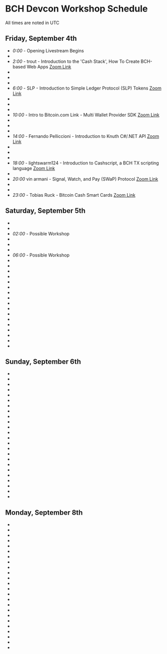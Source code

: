 # BCH Devcon Workshop Schedule

All times are noted in UTC

## Friday, September 4th

* _0:00_ - Opening Livestream Begins
*
* _2:00_ - trout - Introduction to the 'Cash Stack', How To Create BCH-based Web Apps [Zoom Link](https://us02web.zoom.us/j/89285042358)
* 
*
*
* _6:00_ - SLP - Introduction to Simple Ledger Protocol (SLP) Tokens [Zoom Link](https://us02web.zoom.us/j/82119495757)
* 
*
*
* _10:00_ - Intro to Bitcoin.com Link - Multi Wallet Provider SDK [Zoom Link](https://us02web.zoom.us/j/81559306508)
* 
*
*
* _14:00_ - Fernando Pelliccioni - Introduction to Knuth C#/.NET API [Zoom Link](https://us02web.zoom.us/j/82151123495)
* 
*
*
* _18:00_ - lightswarm124 - Introduction to Cashscript, a BCH TX scripting language [Zoom Link](https://us02web.zoom.us/j/82133563825)
* 
* _20:00_ vin armani - Signal, Watch, and Pay (SWaP) Protocol [Zoom Link](https://us02web.zoom.us/j/86327717231)
*
* 
* _23:00_ - Tobias Ruck - Bitcoin Cash Smart Cards [Zoom Link](https://us02web.zoom.us/j/82372380477)

## Saturday, September 5th

*
*
* _02:00_ - Possible Workshop
*
*
*
* _06:00_ - Possible Workshop
* 
*
*
*
*
* 
*
*
*
*
*
*
*
*
*
*
*

## Sunday, September 6th

*
*
*
*
*
*
*
*
*
*
*
*
*
*
*
*
*
*
*
*
*
*
*
*

## Monday, September 8th

*
*
*
*
*
*
*
*
*
*
*
*
*
*
*
*
*
*
*
*
*
*
*
*
